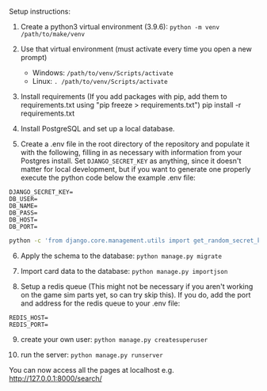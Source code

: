 Setup instructions:

1. Create a python3 virtual environment (3.9.6):
`python -m venv /path/to/make/venv`

2. Use that virtual environment (must activate every time you open a new prompt)
    - Windows: `/path/to/venv/Scripts/activate` 
    - Linux: `. /path/to/venv/Scripts/activate`

3. Install requirements (If you add packages with pip, add them to requirements.txt using "pip freeze > requirements.txt")
pip install -r requirements.txt

4. Install PostgreSQL and set up a local database.

5. Create a .env file in the root directory of the repository and populate it with the following, filling in as necessary with information from your Postgres install. Set `DJANGO_SECRET_KEY` as anything, since it doesn't matter for local development, but if you want to generate one properly execute the python code below the example .env file:
```
DJANGO_SECRET_KEY=
DB_USER=
DB_NAME=
DB_PASS=
DB_HOST=
DB_PORT=
```

```sh
python -c 'from django.core.management.utils import get_random_secret_key; print(get_random_secret_key())'
```

6. Apply the schema to the database:
`python manage.py migrate`

7. Import card data to the database:
`python manage.py importjson`

8. Setup a redis queue (This might not be necessary if you aren't working on the game sim parts yet, so can try skip this). If you do, add the port and address for the redis queue to your .env file:
```
REDIS_HOST=
REDIS_PORT=
```

9. create your own user:
`python manage.py createsuperuser`

10. run the server:
`python manage.py runserver`

You can now access all the pages at localhost e.g. http://127.0.0.1:8000/search/